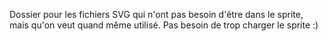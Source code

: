 Dossier pour les fichiers SVG qui n'ont pas besoin d'être dans le sprite, mais qu'on veut quand même utilisé. Pas besoin de trop charger le sprite :)